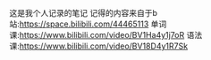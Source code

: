 这是我个人记录的笔记 记得的内容来自于b站:https://space.bilibili.com/44465113
单词课:https://www.bilibili.com/video/BV1Ha4y1j7oR
语法课:https://www.bilibili.com/video/BV18D4y1R7Sk
